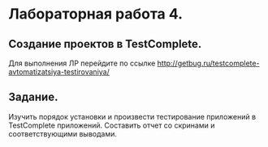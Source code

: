 # Лабораторная работа 4.
## Создание проектов в TestComplete.

Для выполнения ЛР перейдите по ссылке
http://getbug.ru/testcomplete-avtomatizatsiya-testirovaniya/

## Задание.
Изучить порядок установки и произвести тестирование приложений в
TestComplete приложений. 
Составить отчет со скринами и соответствующими выводами.
